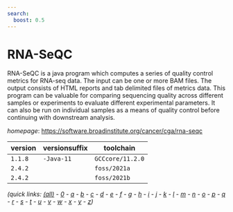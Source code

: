 ```yaml
---
search:
  boost: 0.5
---
```

# RNA-SeQC

RNA-SeQC is a java program which computes a series of quality control metrics for  RNA-seq data. The input can be one or more BAM files. The output consists of HTML reports and tab  delimited files of metrics data. This program can be valuable for comparing sequencing quality  across different samples or experiments to evaluate different experimental parameters. It can  also be run on individual samples as a means of quality control before continuing with downstream  analysis.

*homepage*: <https://software.broadinstitute.org/cancer/cga/rna-seqc>

version | versionsuffix | toolchain
--------|---------------|----------
``1.1.8`` | ``-Java-11`` | ``GCCcore/11.2.0``
``2.4.2`` |  | ``foss/2021a``
``2.4.2`` |  | ``foss/2021b``


*(quick links: [(all)](../index.md) - [0](../0/index.md) - [a](../a/index.md) - [b](../b/index.md) - [c](../c/index.md) - [d](../d/index.md) - [e](../e/index.md) - [f](../f/index.md) - [g](../g/index.md) - [h](../h/index.md) - [i](../i/index.md) - [j](../j/index.md) - [k](../k/index.md) - [l](../l/index.md) - [m](../m/index.md) - [n](../n/index.md) - [o](../o/index.md) - [p](../p/index.md) - [q](../q/index.md) - [r](../r/index.md) - [s](../s/index.md) - [t](../t/index.md) - [u](../u/index.md) - [v](../v/index.md) - [w](../w/index.md) - [x](../x/index.md) - [y](../y/index.md) - [z](../z/index.md))*

